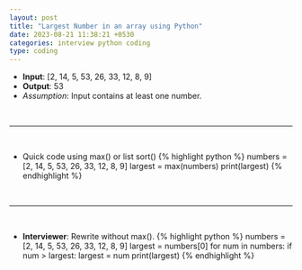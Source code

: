 ```yaml
---
layout: post
title: "Largest Number in an array using Python"
date: 2023-08-21 11:38:21 +0530
categories: interview python coding
type: coding
---
```


- **Input**: [2, 14, 5, 53, 26, 33, 12, 8, 9]
- **Output**: 53
- *Assumption*: Input contains at least one number.
<p>&nbsp;</p><hr/><p>&nbsp;</p>

- Quick code using max() or list sort()
{% highlight python %}
numbers = [2, 14, 5, 53, 26, 33, 12, 8, 9]
largest = max(numbers)
print(largest)
{% endhighlight %}
<p>&nbsp;</p><hr/><p>&nbsp;</p>

- **Interviewer**: Rewrite without max().
{% highlight python %}
numbers = [2, 14, 5, 53, 26, 33, 12, 8, 9]
largest = numbers[0]
for num in numbers:
    if num > largest:
        largest = num
print(largest)
{% endhighlight %}